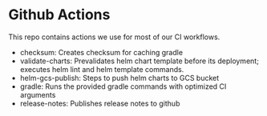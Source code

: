 # Github Actions

This repo contains actions we use for most of our CI workflows.
- checksum: Creates checksum for caching gradle
- validate-charts: Prevalidates helm chart template before its deployment; executes helm lint and helm template commands.
- helm-gcs-publish: Steps to push helm charts to GCS bucket
- gradle: Runs the provided gradle commands with optimized CI arguments
- release-notes: Publishes release notes to github
